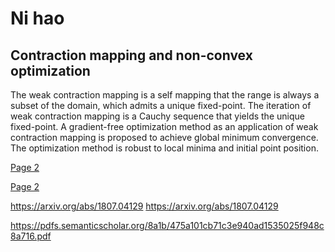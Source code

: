 
# Ni hao 


## Contraction mapping and non-convex optimization

The weak contraction mapping is a self mapping that the range is always a subset of the domain,
which admits a unique fixed-point. The iteration of weak contraction mapping is a Cauchy sequence
that yields the unique fixed-point. A gradient-free optimization method as an application of weak
contraction mapping is proposed to achieve global minimum convergence. The optimization method
is robust to local minima and initial point position.

<a href="https://BorealBlizzard.github.io/page1.html/">Page 2</a>

<a href="https://arxiv.org/abs/1807.04129">Page 2</a>

https://arxiv.org/abs/1807.04129
https://arxiv.org/abs/1807.04129

https://pdfs.semanticscholar.org/8a1b/475a101cb71c3e940ad1535025f948c8a716.pdf
